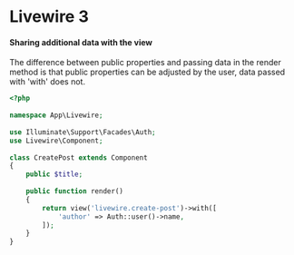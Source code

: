 # Livewire 3











#### Sharing additional data with the view

The difference between public properties and passing data in the render method is that public properties can be adjusted by the user, data passed with 'with' does not.


```php
<?php
 
namespace App\Livewire;
 
use Illuminate\Support\Facades\Auth;
use Livewire\Component;
 
class CreatePost extends Component
{
    public $title;
 
    public function render()
    {
        return view('livewire.create-post')->with([
            'author' => Auth::user()->name,
        ]);
    }
}
```
















